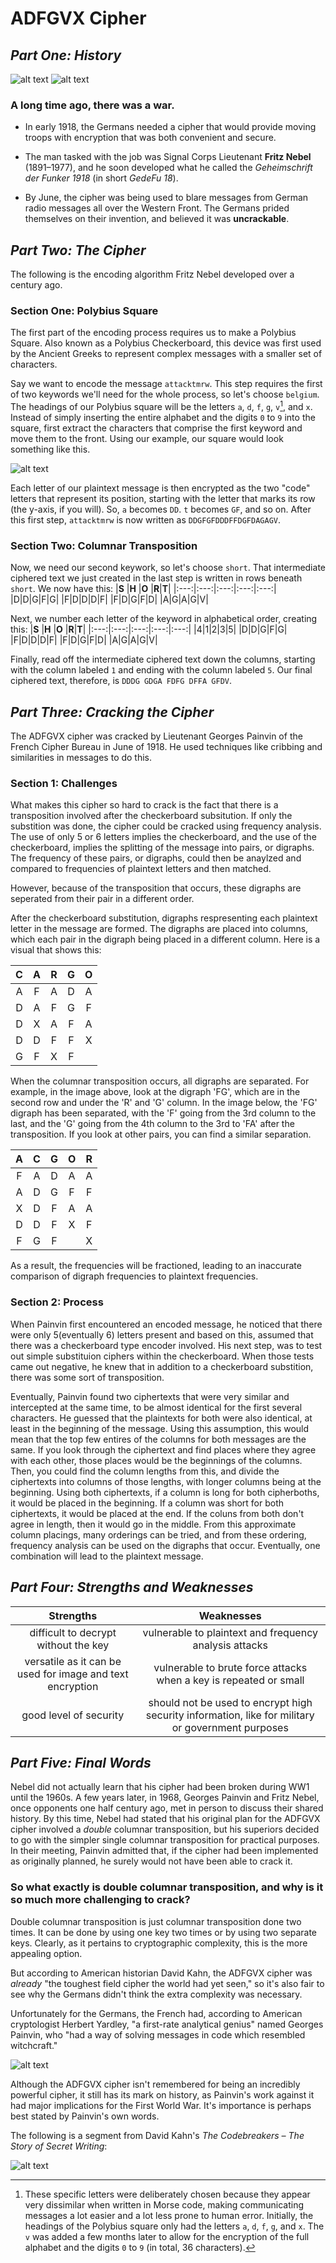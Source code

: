 # ADFGVX Cipher
## _Part One: History_
![alt text](http://idata.over-blog.com/2/21/11/03/Nebel.jpg "Fritz Nebel, The Creator")
![alt text](https://static-images.lpnt.fr/cd-cw1618/images/2016/12/20/6475173lpw-6475235-article-jpg_3972919_660x287.jpg "Georges Painvin, The Destroyer")

### A long time ago, there was a war.  


+ In early 1918, the Germans needed a cipher that would provide moving troops with encryption that was both convenient and secure.  

+ The man tasked with the job was Signal Corps Lieutenant **Fritz Nebel** (1891–1977), and he soon developed what he called the _Geheimschrift der Funker 1918_ (in short _GedeFu 18_).  

+ By June, the cipher was being used to blare messages from German radio messages all over the Western Front. The Germans prided themselves on their invention, and believed it was **uncrackable**.  

## _Part Two: The Cipher_

The following is the encoding algorithm Fritz Nebel developed over a century ago.
### Section One: Polybius Square
The first part of the encoding process requires us to make a Polybius Square. Also known as a Polybius Checkerboard, this device was first used by the Ancient Greeks to represent complex messages with a smaller set of characters.  

Say we want to encode the message `attacktmrw`. This step requires the first of two keywords we'll need for the whole process, so let's choose `belgium`. The headings of our Polybius square will be the letters `a`, `d`, `f`, `g`, `v`[^1], and `x`. Instead of simply inserting the entire alphabet and the digits `0` to `9` into the square, first extract the characters that comprise the first keyword and move them to the front. Using our example, our square would look something like this.   

![alt text](https://raw.githubusercontent.com/Stuycs-K/final-project-10-d-angelo-vincent-jha-lana/presentation_encode/data/square.png "square")

Each letter of our plaintext message is then encrypted as the two "code" letters that represent its position, starting with the letter that marks its row (the y-axis, if you will). So, `a` becomes `DD`. `t` becomes `GF`, and so on. After this first step, `attacktmrw` is now written as `DDGFGFDDDFFDGFDAGAGV`.  

### Section Two: Columnar Transposition

Now, we need our second keywork, so let's choose `short`. That intermediate ciphered text we just created in the last step is written in rows beneath `short`. We now have this:
|**S**    |**H**    |**O**    |**R**|**T**|
|:---:|:---:|:---:|:---:|:---:|
|D|D|G|F|G|
|F|D|D|D|F|
|F|D|G|F|D|
|A|G|A|G|V|

Next, we number each letter of the keyword in alphabetical order, creating this:
|**S**    |**H**    |**O**    |**R**|**T**|
|:---:|:---:|:---:|:---:|:---:|
|4|1|2|3|5|
|D|D|G|F|G|
|F|D|D|D|F|
|F|D|G|F|D|
|A|G|A|G|V|

Finally, read off the intermediate ciphered text down the columns, starting with the column labeled `1` and ending with the column labeled `5`. Our final ciphered text, therefore, is `DDDG GDGA FDFG DFFA GFDV`.

[^1]: These specific letters were deliberately chosen because they appear very dissimilar when written in Morse code, making communicating messages a lot easier and a lot less prone to human error. Initially, the headings of the Polybius square only had the letters `a`, `d`, `f`, `g`, and `x`. The `v` was added a few months later to allow for the encryption of the full alphabet and the digits `0` to `9` (in total, 36 characters).

## _Part Three: Cracking the Cipher_


The ADFGVX cipher was cracked by Lieutenant Georges Painvin of the French Cipher Bureau in June of 1918. He used techniques like cribbing and similarities in messages to do this.

### Section 1: Challenges

What makes this cipher so hard to crack is the fact that there is a transposition involved after the checkerboard subsitution. If only the substition was done, the cipher could be cracked using frequency analysis. The use of only 5 or 6 letters implies the checkerboard, and the use of the checkerboard, implies the splitting of the message into pairs, or digraphs. The frequency of these pairs, or digraphs, could then be anaylzed and compared to frequencies of plaintext letters and then matched. 

However, because of the transposition that occurs, these digraphs are seperated from their pair in a different order. 

After the checkerboard substitution, digraphs respresenting each plaintext letter in the message are formed. The digraphs are placed into columns, which each pair in the digraph being placed in a different column. Here is a visual that shows this:


|**C**    |**A**    |**R**    |**G**|**O**|
|:---:|:---:|:---:|:---:|:---:|
|A|F|A|D|A|
|D|A|F|G|F|
|D|X|A|F|A|
|D|D|F|F|X|
|G|F|X|F||

When the columnar transposition occurs, all digraphs are separated. For example, in the image above, look at the digraph 'FG', which are in the second row and under the 'R' and 'G' column. In the image below, the 'FG' digraph has been separated, with the 'F' going from the 3rd column to the last, and the 'G' going from the 4th column to the 3rd to 'FA' after the transposition. If you look at other pairs, you can find a similar separation.

|**A**    |**C**    |**G**    |**O**|**R**|
|:---:|:---:|:---:|:---:|:---:|
|F|A|D|A|A|
|A|D|G|F|F|
|X|D|F|A|A|
|D|D|F|X|F|
|F|G|F||X|

As a result, the frequencies will be fractioned, leading to an inaccurate comparison of digraph frequencies to plaintext frequencies. 

### Section 2: Process

When Painvin first encountered an encoded message, he noticed that there were only 5(eventually 6) letters present and based on this, assumed that there was a checkerboard type encoder involved. His next step, was to test out simple substituion ciphers within the checkerboard. When those tests came out negative, he knew that in addition to a checkerboard substition, there was some sort of transposition. 

Eventually, Painvin found two ciphertexts that were very similar and intercepted at the same time, to be almost identical for the first several characters. He guessed that the plaintexts for both were also identical, at least in the beginning of the message. Using this assumption, this would mean that the top few entires of the columns for both messages are the same. If you look through the ciphertext and find places where they agree with each other, those places would be the beginnings of the columns. Then, you could find the column lengths from this, and divide the ciphertexts into columns of those lengths, with longer columns being at the beginning. Using both ciphertexts, if a column is long for both cipherboths, it would be placed in the beginning. If a column was short for both ciphertexts, it would be placed at the end. If the coluns from both don't agree in length, then it would go in the middle. From this approximate column placings, many orderings can be tried, and from these ordering, frequency analysis can be used on the digraphs that occur. Eventually, one combination will lead to the plaintext message.

## _Part Four: Strengths and Weaknesses_
|**Strengths**    |**Weaknesses**    |
|:---:|:---:|
|difficult to decrypt without the key|vulnerable to plaintext and frequency analysis attacks|
|versatile as it can be used for image and text encryption|vulnerable to brute force attacks when a key is repeated or small|
|good level of security|should not be used to encrypt high security information, like for military or government purposes|


## _Part Five: Final Words_

Nebel did not actually learn that his cipher had been broken during WW1 until the 1960s. A few years later, in 1968, Georges Painvin and Fritz Nebel, once opponents one half century ago, met in person to discuss their shared history. By this time, Nebel had stated that his original plan for the ADFGVX cipher involved a _double_ columnar transposition, but his superiors decided to go with the simpler single columnar transposition for practical purposes. In their meeting, Painvin admitted that, if the cipher had been implemented as originally planned, he surely would not have been able to crack it.

### So what exactly is double columnar transposition, and why is it so much more challenging to crack?

Double columnar transposition is just columnar transposition done two times. It can be done by using one key two times or by using two separate keys. Clearly, as it pertains to cryptographic complexity, this is the more appealing option.

But according to American historian David Kahn, the ADFGVX cipher was _already_ "the toughest field cipher the world had yet seen," so it's also fair to see why the Germans didn't think the extra complexity was necessary.

Unfortunately for the Germans, the French had, according to American cryptologist Herbert Yardley, "a first-rate analytical genius" named Georges Painvin, who "had a way of solving messages in code which resembled witchcraft."

![alt text](https://raw.githubusercontent.com/Stuycs-K/final-project-10-d-angelo-vincent-jha-lana/presentation_conclusion/data/painvin.png)

Although the ADFGVX cipher isn't remembered for being an incredibly powerful cipher, it still has its mark on history, as Painvin's work against it had major implications for the First World War. It's importance is perhaps best stated by Painvin's own words.

The following is a segment from David Kahn's _The Codebreakers – The Story of Secret Writing_:

![alt text](https://raw.githubusercontent.com/Stuycs-K/final-project-10-d-angelo-vincent-jha-lana/presentation_conclusion/data/kahn_paragraph.png)
